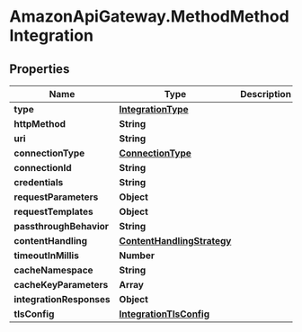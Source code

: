 # AmazonApiGateway.MethodMethodIntegration

## Properties

Name | Type | Description | Notes
------------ | ------------- | ------------- | -------------
**type** | [**IntegrationType**](IntegrationType.md) |  | [optional] 
**httpMethod** | **String** |  | [optional] 
**uri** | **String** |  | [optional] 
**connectionType** | [**ConnectionType**](ConnectionType.md) |  | [optional] 
**connectionId** | **String** |  | [optional] 
**credentials** | **String** |  | [optional] 
**requestParameters** | **Object** |  | [optional] 
**requestTemplates** | **Object** |  | [optional] 
**passthroughBehavior** | **String** |  | [optional] 
**contentHandling** | [**ContentHandlingStrategy**](ContentHandlingStrategy.md) |  | [optional] 
**timeoutInMillis** | **Number** |  | [optional] 
**cacheNamespace** | **String** |  | [optional] 
**cacheKeyParameters** | **Array** |  | [optional] 
**integrationResponses** | **Object** |  | [optional] 
**tlsConfig** | [**IntegrationTlsConfig**](IntegrationTlsConfig.md) |  | [optional] 


